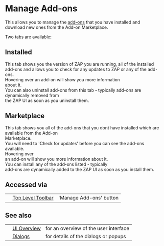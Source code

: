 # Manage Add-ons

This allows you to manage the [add-ons](HelpStartConceptsAddons) that you have installed and download new ones from the Add-on Marketplace.

Two tabs are available:
## Installed
This tab shows you the version of ZAP you are running, all of the installed add-ons and allows you to
check for any updates to ZAP or any of the add-ons.<br>Hovering over an add-on will show you more information<br>
about it. <br>You can also uninstall add-ons from this tab - typically add-ons are dynamically removed from<br>
the ZAP UI as soon as you uninstall them.<br>
<h2>Marketplace</h2>
This tab shows you all of the add-ons that you dont have installed which are available from the Add-on<br>
Marketplace.<br>You will need to 'Check for updates' before you can see the add-ons available.<br>Hovering over<br>
an add-on will show you more information about it. <br>You can install any of the add-ons listed - typically<br>
add-ons are dynamically added to the ZAP UI as soon as you install them.<br>
<h2>Accessed via</h2>
<table>
<tr><td></td><td><a href='HelpUiTltoolbar'>Top Level Toolbar</a></td><td>'Manage Add-ons' button</td></tr>
</table>
<h2>See also</h2>
<table>
<tr><td></td><td><a href='HelpUiOverview'>UI Overview</a></td><td>for an overview of the user interface</td></tr>
<tr><td></td><td><a href='HelpUiDialogsDialogs'>Dialogs</a></td><td>for details of the dialogs or popups </td></tr>
</table>